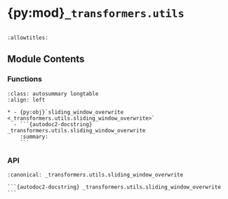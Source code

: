 # {py:mod}`_transformers.utils`

```{py:module} _transformers.utils
```

```{autodoc2-docstring} _transformers.utils
:allowtitles:
```

## Module Contents

### Functions

````{list-table}
:class: autosummary longtable
:align: left

* - {py:obj}`sliding_window_overwrite <_transformers.utils.sliding_window_overwrite>`
  - ```{autodoc2-docstring} _transformers.utils.sliding_window_overwrite
    :summary:
    ```
````

### API

````{py:function} sliding_window_overwrite(model_name: str) -> dict[str, typing.Any]
:canonical: _transformers.utils.sliding_window_overwrite

```{autodoc2-docstring} _transformers.utils.sliding_window_overwrite
```
````
